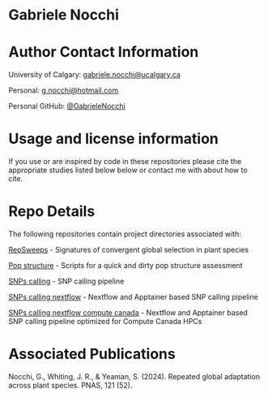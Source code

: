 # Gabriele Nocchi
# Author Contact Information
University of Calgary: gabriele.nocchi@ucalgary.ca

Personal: g.nocchi@hotmail.com

Personal GitHub: [@GabrieleNocchi](https://github.com/GabrieleNocchi)

# Usage and license information
If you use or are inspired by code in these repositories please cite the appropriate studies listed below below or contact me with about how to cite.

# Repo Details

The following repositories contain project directories associated with:

[RepSweeps](https://github.com/GabrieleNocchi/RepSweeps) - Signatures of convergent global selection in plant species

[Pop structure](https://github.com/GabrieleNocchi/population_structure_analysis) - Scripts for a quick and dirty pop structure assessment

[SNPs calling](https://github.com/GabrieleNocchi/snp_calling_bcftools_slurm) - SNP calling pipeline

[SNPs calling nextflow](https://github.com/GabrieleNocchi/nextflow_snp_calling_linux) - Nextflow and Apptainer based SNP calling pipeline

[SNPs calling nextflow compute canada](https://github.com/GabrieleNocchi/nextflow_snp_calling_computecanada_narval) - Nextflow and Apptainer based SNP calling pipeline optimized for Compute Canada HPCs



# Associated Publications
Nocchi, G., Whiting, J. R.,  & Yeaman, S. (2024). Repeated global adaptation across plant species. PNAS, 121 (52).
